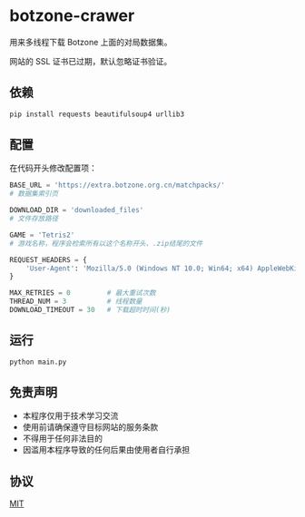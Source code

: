 # botzone-crawer
用来多线程下载 Botzone 上面的对局数据集。

网站的 SSL 证书已过期，默认忽略证书验证。

## 依赖

```bash
pip install requests beautifulsoup4 urllib3
```

## 配置

在代码开头修改配置项：

```python
BASE_URL = 'https://extra.botzone.org.cn/matchpacks/'
# 数据集索引页

DOWNLOAD_DIR = 'downloaded_files'
# 文件存放路径

GAME = 'Tetris2'
# 游戏名称，程序会检索所有以这个名称开头、.zip结尾的文件

REQUEST_HEADERS = {
    'User-Agent': 'Mozilla/5.0 (Windows NT 10.0; Win64; x64) AppleWebKit/537.36 (KHTML, like Gecko) Chrome/58.0.3029.110 Safari/537.3'
}

MAX_RETRIES = 0         # 最大重试次数
THREAD_NUM = 3          # 线程数量
DOWNLOAD_TIMEOUT = 30   # 下载超时时间(秒)
```

## 运行

```bash
python main.py
```

## 免责声明

- 本程序仅用于技术学习交流
- 使用前请确保遵守目标网站的服务条款
- 不得用于任何非法目的
- 因滥用本程序导致的任何后果由使用者自行承担

## 协议

[MIT](./LICENSE)

